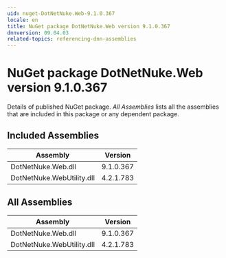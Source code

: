 ```yaml
---
uid: nuget-DotNetNuke.Web-9.1.0.367
locale: en
title: NuGet package DotNetNuke.Web version 9.1.0.367
dnnversion: 09.04.03
related-topics: referencing-dnn-assemblies
---
```


# NuGet package DotNetNuke.Web version 9.1.0.367
Details of published NuGet package.
*All Assemblies* lists all the assemblies that are included in this package or any dependent package.

## Included Assemblies

|Assembly|Version|
|---|---|
|DotNetNuke.Web.dll|9.1.0.367|
|DotNetNuke.WebUtility.dll|4.2.1.783|

## All Assemblies

|Assembly|Version|
|---|---|
|DotNetNuke.Web.dll|9.1.0.367|
|DotNetNuke.WebUtility.dll|4.2.1.783|

